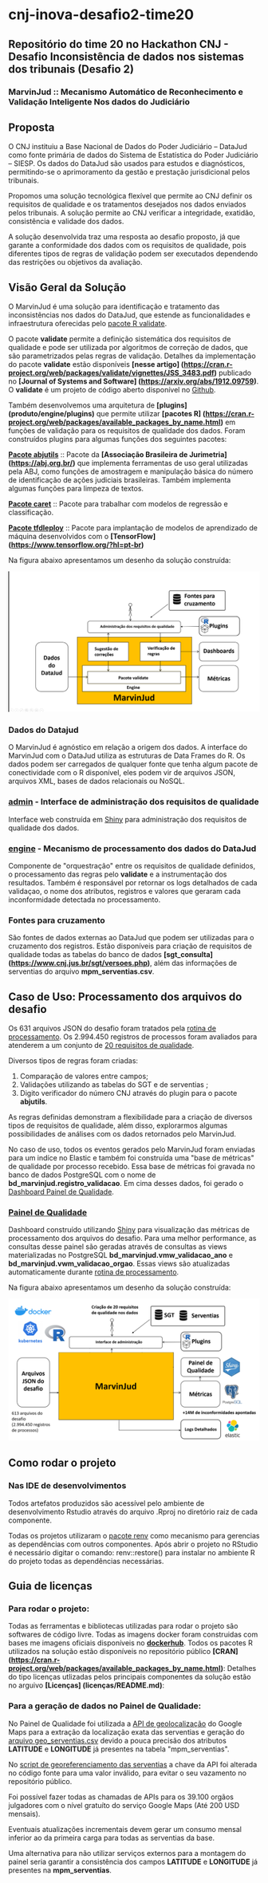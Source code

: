 # cnj-inova-desafio2-time20

## Repositório do time 20  no Hackathon CNJ - Desafio Inconsistência de dados nos sistemas dos tribunais (Desafio 2)

### MarvinJud :: Mecanismo Automático de Reconhecimento e Validação Inteligente Nos dados do Judiciário


## Proposta

O CNJ instituiu a Base Nacional de Dados do Poder Judiciário – DataJud como fonte primária de dados do Sistema de Estatística do Poder Judiciário – SIESP. Os dados do DataJud são usados para estudos e diagnósticos, permitindo-se o aprimoramento da gestão e prestação jurisdicional pelos tribunais.

Propomos uma solução tecnológica flexível que permite ao CNJ definir os requisitos de qualidade  e os tratamentos desejados nos dados enviados pelos tribunais. A solução permite ao CNJ verificar a integridade, exatidão, consistência e validade dos dados. 

A solução desenvolvida traz uma resposta ao desafio proposto, já que garante a conformidade dos dados com os requisitos de qualidade, pois diferentes tipos de regras de validação podem ser executados dependendo das restrições ou objetivos da avaliação.



## Visão Geral da Solução

O MarvinJud é uma solução para identificação e tratamento das inconsistências nos dados do DataJud, que estende as funcionalidades e infraestrutura oferecidas pelo [pacote R validate](https://cran.r-project.org/web/packages/validate/index.html).

O pacote **validate** permite a definição sistemática dos requisitos de qualidade e pode ser utilizada por algoritmos de correção de dados, que são parametrizados pelas regras de validação. Detalhes da implementação do pacote **validate** estão disponíveis **[nesse artigo] (https://cran.r-project.org/web/packages/validate/vignettes/JSS_3483.pdf)** publicado  no **[Journal of Systems and Software] (https://arxiv.org/abs/1912.09759)**. O **validate** é um projeto de código aberto disponível no [Github](https://github.com/data-cleaning/validate).
 
Também desenvolvemos uma arquitetura de **[plugins] (produto/engine/plugins)**  que permite utilizar **[pacotes R] (https://cran.r-project.org/web/packages/available_packages_by_name.html)** em funções de validação para os requisitos de qualidade dos dados. Foram construídos plugins para algumas funções dos seguintes pacotes:

**[Pacote abjutils](https://cran.r-project.org/package=abjutils)** :: Pacote da   **[Associação Brasileira de Jurimetria] (https://abj.org.br/)** que implementa ferramentas de uso geral utilizadas pela ABJ, como funções de amostragem e manipulação básica do número de identificação de ações judiciais brasileiras. Também implementa algumas funções para limpeza de textos.

**[Pacote caret](https://cran.r-project.org/web/packages/caret/index.html)** :: Pacote para trabalhar com modelos de regressão e classificação.

**[Pacote tfdleploy](https://cran.r-project.org/web/packages/tfdeploy/index.html)** :: Pacote para implantação de modelos de aprendizado de máquina desenvolvidos com o **[TensorFlow] (https://www.tensorflow.org/?hl=pt-br)**

Na figura abaixo apresentamos um desenho da solução  construída:


![Visão geral da arquiteteura](docs/visao_geral.png "Arquitetura do processamento")


### Dados do Datajud
O MarvinJud é agnóstico em relação a origem dos dados. A interface do MarvinJud com o DataJud utiliza as estruturas de Data Frames do R. Os dados podem ser carregados de qualquer fonte que tenha algum pacote de conectividade com o R disponível, eles podem vir de arquivos JSON, arquivos XML, bases de dados relacionais ou NoSQL.

### [admin](produto/admin/) - Interface de administração dos requisitos de qualidade
Interface web construída em [Shiny](https://shiny.rstudio.com/) para administração dos requisitos de qualidade dos dados.

### [engine](produto/engine/) - Mecanismo de processamento dos dados do DataJud
Componente de "orquestração" entre os requisitos de qualidade definidos, o processamento das regras pelo **validate** e a instrumentação dos resultados. Também é responsável por retornar os logs detalhados de cada validaçao, o nome dos atributos, registros e  valores que geraram cada  inconformidade detectada no processamento.

### Fontes para cruzamento
São fontes de dados externas ao DataJud que podem ser utilizadas para o cruzamento dos registros. Estão disponíveis para criação de requisitos de qualidade todas as tabelas do banco de dados **[sgt_consulta] (https://www.cnj.jus.br/sgt/versoes.php)**, além das informações de serventias do arquivo **mpm_serventias.csv**.



## Caso de Uso: Processamento dos arquivos do desafio

Os 631 arquivos JSON do desafio foram tratados pela [rotina de processamento](caso_de_uso/processa-json-desafio).
Os 2.994.450 registros de processos foram avaliados para atenderem a um conjunto de [20 requisitos de qualidade](link_regras). 

Diversos tipos de regras foram criadas:

1. Comparação de valores entre campos;
2. Validações utilizando as tabelas do SGT e de serventias ;
3. Digito verificador do número CNJ através do plugin para o pacote **abjutils**.
 
As regras definidas demonstram a flexibilidade para a criação de diversos tipos de requisitos de qualidade, além disso, explorarmos algumas possibilidades de análises com os dados retornados pelo MarvinJud. 

No caso de uso, todos os eventos gerados pelo MarvinJud foram enviadas para um indíce no Elastic e também foi construída uma "base de métricas" de qualidade por processo recebido. Essa base de métricas foi gravada no banco de dados PostgreSQL com o nome de **bd_marvinjud.registro_validacao**. Em cima desses dados, foi gerado o [Dashboard Painel de Qualidade](caso_de_uso/painel_qualidade).


### [Painel de Qualidade](caso_de_uso/painel-qualidade)
Dashboard construído utilizando  [Shiny](https://shiny.rstudio.com/) para visualização das métricas de processamento dos arquivos do desafio. Para uma melhor performance, as consultas desse painel são geradas através de consultas as views materializadas no PostgreSQL **bd_marvinjud.vmw_validacao_ano** e **bd_marvinjud.vwm_validacao_orgao**. Essas views são atualizadas automaticamente durante [rotina de processamento](caso_de_uso/processa-json-desafio).

Na figura abaixo apresentamos um desenho da solução  construída:


![Visão geral da arquiteteura](docs/visao_geral_arquivos_desafio.png "Arquitetura do processamento")

## Como rodar o projeto


### Nas IDE de desenvolvimentos

Todos artefatos produzidos são acessível pelo ambiente de desenvolvimento Rstudio através do arquivo .Rproj no diretório raiz de cada componente. 

Todas os projetos utilizaram o  [pacote renv](https://rstudio.github.io/renv/articles/renv.html) como mecanismo para gerencias as dependências com outros componentes. Após abrir o projeto no RStudio é necessário digitar o comando: renv::restore() para instalar no ambiente R do projeto todas as dependências necessárias.


## Guia de licenças


### Para rodar o projeto:
Todas as ferramentas e bibliotecas utilizadas para rodar o projeto são softwares de código livre.
Todas as imagens docker foram construidas com bases me imagens oficiais disponíveis no **[dockerhub](https://hub.docker.com/)**.
Todos os pacotes R utilizados na solução estão disponíveis no repositório público **[CRAN] (https://cran.r-project.org/web/packages/available_packages_by_name.html)**:
Detalhes do tipo licenças utlizadas pelos principais componentes da solução estão no arguivo **[Licenças] (licenças/README.md)**:
	
### Para a geração de dados no Painel de Qualidade:

No Painel de Qualidade foi utilizada a [API de geolocalização](https://developers.google.com/maps/documentation/geocoding/overview) do Google Maps para a extração da localização exata das serventias e geração do [arquivo geo_serventias.csv](dados/geo_serventias.csv) devido a pouca precisão dos atributos **LATITUDE** e **LONGITUDE** já presentes na tabela "mpm_serventias".

No [script de georeferenciamento das serventias](caso_de_uso/painel-qualidade/utilitarios/extrator_geo_serventias.R)  a chave da API foi alterada no código fonte para uma valor inválido, para evitar o seu vazamento no repositório público.

Foi possível fazer todas as chamadas de APIs para os 39.100 orgãos julgadores com o nível gratuíto do serviço Google Maps (Até 200 USD mensais).	

Eventuais atualizações incrementais devem gerar um consumo mensal inferior  ao da primeira carga para todas as serventias da base.

Uma alternativa para não utilizar serviços externos para a montagem do painel seria garantir a consistência dos campos **LATITUDE** e **LONGITUDE** já presentes na **mpm_serventias**.